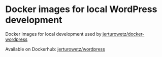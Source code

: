 # Docker images for local WordPress development

Docker images for local development used by [jerturowetz/docker-wordpress](https://github.com/jerturowetz/docker-wordpress)

Available on Dockerhub: [jerturowetz/wordpress](https://hub.docker.com/r/jerturowetz/wordpress)
